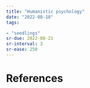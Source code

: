 ```yaml
---
title: "Humanistic psychology"
date: "2022-08-18"
tags:

- "seedlings"
sr-due: 2022-08-21
sr-interval: 3
sr-ease: 250
---
```




# References